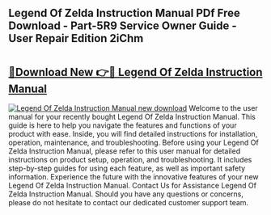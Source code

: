 ## Legend Of Zelda Instruction Manual PDf Free Download - Part-5R9 Service Owner Guide - User Repair Edition 2iChm

# <h2><a href="http://bc36808.oget.top/?id=Legend+Of+Zelda+Instruction+Manual">🔗Download New 👉🔴 Legend Of Zelda Instruction Manual</a></h2>

[![Legend Of Zelda Instruction Manual new download](https://i.imgur.com/5g1atiW.png)](http://bc36808.oget.top/?id=Legend+Of+Zelda+Instruction+Manual)
Welcome to the user manual for your recently bought Legend Of Zelda Instruction Manual. This guide is here to help you navigate the features and functions of your product with ease. Inside, you will find detailed instructions for installation, operation, maintenance, and troubleshooting. Before using your Legend Of Zelda Instruction Manual, please refer to this user manual for detailed instructions on product setup, operation, and troubleshooting. It includes step-by-step guides for using each feature, as well as important safety information. Experience the future with the innovative features of your new Legend Of Zelda Instruction Manual. Contact Us for Assistance Legend Of Zelda Instruction Manual. Should you have any questions or concerns, please do not hesitate to contact our dedicated customer support team.
